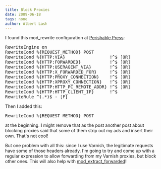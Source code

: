 ```yaml
---
title: Block Proxies
date: 2009-06-18
tags: none
author: Albert Lash
---
```

I found this mod_rewrite configuration at <a href="http://perishablepress.com/press/2008/04/20/how-to-block-proxy-servers-via-htaccess/">Perishable Press</a>:

<pre>RewriteEngine on
RewriteCond %{REQUEST_METHOD} POST
RewriteCond %{HTTP:VIA}                 !^$ [OR]
RewriteCond %{HTTP:FORWARDED}           !^$ [OR]
RewriteCond %{HTTP:USERAGENT_VIA}       !^$ [OR]
RewriteCond %{HTTP:X_FORWARDED_FOR}     !^$ [OR]
RewriteCond %{HTTP:PROXY_CONNECTION}    !^$ [OR]
RewriteCond %{HTTP:XPROXY_CONNECTION}   !^$ [OR]
RewriteCond %{HTTP:HTTP_PC_REMOTE_ADDR} !^$ [OR]
RewriteCond %{HTTP:HTTP_CLIENT_IP}      !^$
RewriteRule ^(.*)$ - [F]
</pre>
Then I added this:

<pre>RewriteCond %{REQUEST_METHOD} POST
</pre>
at the beginning. I might remove that as the post another post about blocking proxies said that some of them strip out my ads and insert their own. That's not cool!

But one problem with all this: since I use Varnish, the legitimate requests have some of those headers already. I'm going to try and come up with a regular expression to allow forwarding from my Varnish proxies, but block other ones. This will also help with <a href="http://www.docunext.com/">mod_extract_forwarded</a>!

